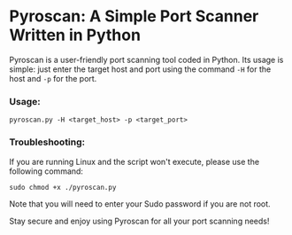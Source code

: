 # Pyroscan: A Simple Port Scanner Written in Python

Pyroscan is a user-friendly port scanning tool coded in Python. Its usage is simple: just enter the target host and port using the command `-H` for the host and `-p` for the port.

### Usage:

    pyroscan.py -H <target_host> -p <target_port>
    
### Troubleshooting:
If you are running Linux and the script won't execute, please use the following command:

    sudo chmod +x ./pyroscan.py

Note that you will need to enter your Sudo password if you are not root.

Stay secure and enjoy using Pyroscan for all your port scanning needs!
